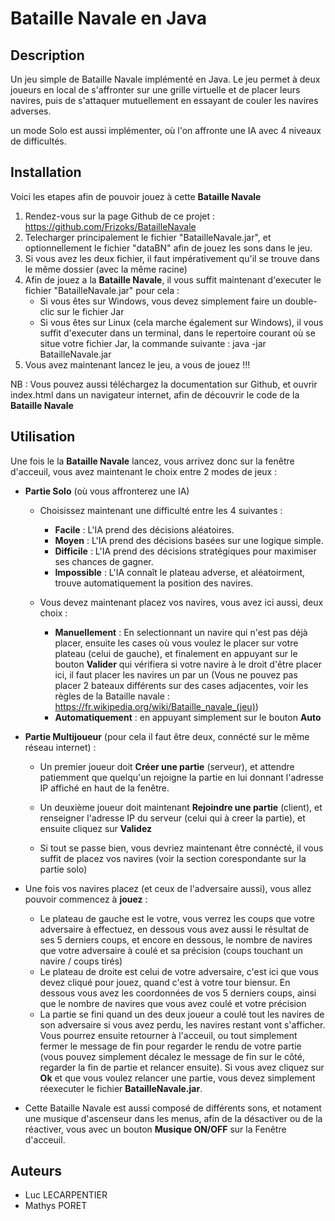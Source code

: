 # Bataille Navale en Java

## Description

Un jeu simple de Bataille Navale implémenté en Java. Le jeu permet à deux joueurs en local de s'affronter sur une grille virtuelle et de placer leurs navires, puis de s'attaquer mutuellement en essayant de couler les navires adverses.

un mode Solo est aussi implémenter, où l'on affronte une IA avec 4 niveaux de difficultés.

## Installation

Voici les etapes afin de pouvoir jouez à cette **Bataille Navale**
1. Rendez-vous sur la page Github de ce projet : https://github.com/Frizoks/BatailleNavale
2. Telecharger principalement le fichier "BatailleNavale.jar", et optionnellement le fichier "dataBN" afin de jouez les sons dans le jeu.
3. Si vous avez les deux fichier, il faut impérativement qu'il se trouve dans le même dossier (avec la même racine)
4. Afin de jouez a la **Bataille Navale**, il vous suffit maintenant d'executer le fichier "BatailleNavale.jar" pour cela :
    - Si vous êtes sur Windows, vous devez simplement faire un double-clic sur le fichier Jar
    - Si vous êtes sur Linux (cela marche également sur Windows), il vous suffit d'executer dans un terminal, dans le repertoire courant où se situe votre fichier Jar, la commande suivante  : java -jar BatailleNavale.jar
6. Vous avez maintenant lancez le jeu, a vous de jouez !!!

NB : Vous pouvez aussi téléchargez la documentation sur Github, et ouvrir index.html dans un navigateur internet, afin de découvrir le code de la **Bataille Navale**

## Utilisation

Une fois le la **Bataille Navale** lancez, vous arrivez donc sur la fenêtre d'acceuil, vous avez maintenant le choix entre 2 modes de jeux :

- **Partie Solo** (où vous affronterez une IA)

    - Choisissez maintenant une difficulté entre les 4 suivantes :
        - **Facile** : L'IA prend des décisions aléatoires.
        - **Moyen** : L'IA prend des décisions basées sur une logique simple.
        - **Difficile** : L'IA prend des décisions stratégiques pour maximiser ses chances de gagner.
        - **Impossible** : L'IA connaît le plateau adverse, et aléatoirment, trouve automatiquement la position des navires.
     
    - Vous devez maintenant placez vos navires, vous avez ici aussi, deux choix :
        - **Manuellement** : En selectionnant un navire qui n'est pas déjà placer, ensuite les cases où vous voulez le placer sur votre plateau (celui de gauche), et finalement en appuyant sur le bouton                    **Valider** qui vérifiera si votre navire à le droit d'être placer ici, il faut placer les navires un par un (Vous ne pouvez pas placer 2 bateaux différents sur des cases adjacentes, voir les                 règles de la Bataille navale : https://fr.wikipedia.org/wiki/Bataille_navale_(jeu))
        - **Automatiquement** : en appuyant simplement sur le bouton **Auto**

  
- **Partie Multijoueur** (pour cela il faut être deux, connécté sur le même réseau internet) :

    - Un premier joueur doit **Créer une partie** (serveur), et attendre patiemment que quelqu'un rejoigne la partie en lui donnant l'adresse IP affiché en haut de la fenêtre.
 
    - Un deuxième joueur doit maintenant **Rejoindre une partie** (client), et renseigner l'adresse IP du serveur (celui qui à creer la partie), et ensuite cliquez sur **Validez**
 
    - Si tout se passe bien, vous devriez maintenant être connécté, il vous suffit de placez vos navires (voir la section corespondante sur la partie solo)


- Une fois vos navires placez (et ceux de l'adversaire aussi), vous allez pouvoir commencez à **jouez** :
    
    - Le plateau de gauche est le votre, vous verrez les coups que votre adversaire à effectuez, en dessous vous avez aussi le résultat de ses 5 derniers coups, et encore en dessous, le nombre de navires que votre adversaire à coulé et sa précision (coups touchant un navire / coups tirés)
    - Le plateau de droite est celui de votre adversaire, c'est ici que vous devez cliqué pour jouez, quand c'est à votre tour biensur. En dessous vous avez les coordonnées de vos 5 derniers coups, ainsi que le nombre de navires que vous avez coulé et votre précision
    - La partie se fini quand un des deux joueur a coulé tout les navires de son adversaire si vous avez perdu, les navires restant vont s'afficher. Vous pourrez ensuite retourner à l'acceuil, ou tout simplement fermer le message de fin pour regarder le rendu de votre partie (vous pouvez simplement décalez le message de fin sur le côté, regarder la fin de partie et relancer ensuite). Si vous avez cliquez sur **Ok** et que vous voulez relancer une partie, vous devez simplement réexecuter le fichier **BatailleNavale.jar**.
 

- Cette Bataille Navale est aussi composé de différents sons, et notament une musique d'ascenseur dans les menus, afin de la désactiver ou de la réactiver, vous avec un bouton **Musique ON/OFF** sur la Fenêtre d'acceuil.


## Auteurs

- Luc LECARPENTIER
- Mathys PORET

